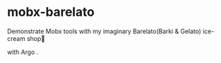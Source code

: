 # mobx-barelato
Demonstrate Mobx tools with my imaginary Barelato(Barki &amp; Gelato) ice-cream shop🍦

with Argo
 .
